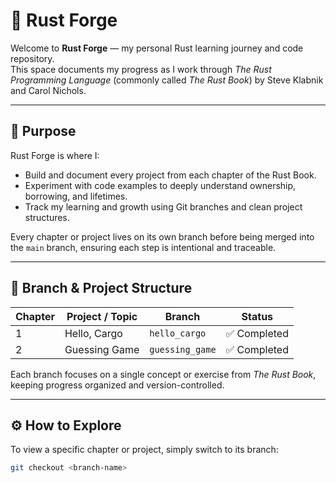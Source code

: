 # 🦀 Rust Forge

Welcome to **Rust Forge** — my personal Rust learning journey and code repository.  
This space documents my progress as I work through *The Rust Programming Language* (commonly called *The Rust Book*) by Steve Klabnik and Carol Nichols.

---

## 📘 Purpose

Rust Forge is where I:
- Build and document every project from each chapter of the Rust Book.
- Experiment with code examples to deeply understand ownership, borrowing, and lifetimes.
- Track my learning and growth using Git branches and clean project structures.

Every chapter or project lives on its own branch before being merged into the `main` branch, ensuring each step is intentional and traceable.

---

## 🌿 Branch & Project Structure

| Chapter | Project / Topic | Branch | Status |
|----------|-----------------|---------|--------|
| 1 | Hello, Cargo | `hello_cargo` | ✅ Completed |
| 2 | Guessing Game | `guessing_game` | ✅ Completed |

Each branch focuses on a single concept or exercise from *The Rust Book*, keeping progress organized and version-controlled.

---

## ⚙️ How to Explore

To view a specific chapter or project, simply switch to its branch:

```bash
git checkout <branch-name>